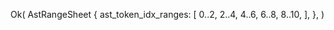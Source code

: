 Ok(
    AstRangeSheet {
        ast_token_idx_ranges: [
            0..2,
            2..4,
            4..6,
            6..8,
            8..10,
        ],
    },
)